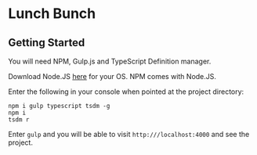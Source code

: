 Lunch Bunch
===========

Getting Started
---------------

You will need NPM, Gulp.js and TypeScript Definition manager.

Download Node.JS [here](http://nodejs.org/) for your OS. NPM comes with Node.JS.

Enter the following in your console when pointed at the project directory:

    npm i gulp typescript tsdm -g
    npm i
    tsdm r

Enter ```gulp``` and you will be able to visit ```http:///localhost:4000``` and see the project.
